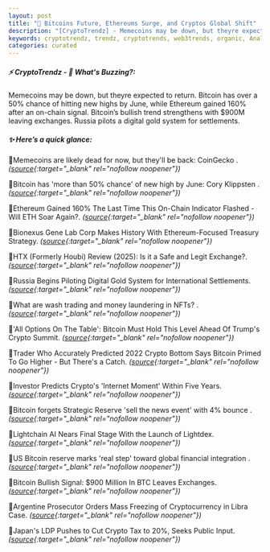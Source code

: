 ```yaml
---
layout: post
title: "🌇 Bitcoins Future, Ethereums Surge, and Cryptos Global Shift"
description: "[CryptoTrendz] - Memecoins may be down, but theyre expected to return. Bitcoin has over a 50% chance of hitting new highs by June, while Ethereum gained 160% after an on-chain signal. Bitcoin’s bullish trend strengthens with $900M leaving exchanges. Russia pilots a digital gold system for settlements."
keywords: cryptotrendz, trendz, cryptotrends, web3trends, organic, Analyst, trading, Crypto, ETH, Bitcoin, BTC, AI, Digital
categories: curated
---
```


##### ⚡ CryptoTrendz - 📌 *What's Buzzing?:*

Memecoins may be down, but theyre expected to return. Bitcoin has over a 50% chance of hitting new highs by June, while Ethereum gained 160% after an on-chain signal. Bitcoin’s bullish trend strengthens with $900M leaving exchanges. Russia pilots a digital gold system for settlements.

##### ✨ *Here’s a quick glance:*


🔹Memecoins are likely dead for now, but they'll be back: CoinGecko . *([source](https://s.avyag.com/2nvr){:target="_blank" rel="nofollow noopener"})*

🔹Bitcoin has 'more than 50% chance' of new high by June: Cory Klippsten . *([source](https://s.avyag.com/cr0a){:target="_blank" rel="nofollow noopener"})*

🔹Ethereum Gained 160% The Last Time This On-Chain Indicator Flashed - Will ETH Soar Again?. *([source](https://s.avyag.com/gj4h){:target="_blank" rel="nofollow noopener"})*

🔹Bionexus Gene Lab Corp Makes History With Ethereum-Focused Treasury Strategy. *([source](https://s.avyag.com/nrnk){:target="_blank" rel="nofollow noopener"})*

🔹HTX (Formerly Houbi) Review (2025): Is it a Safe and Legit Exchange?. *([source](https://s.avyag.com/odpv){:target="_blank" rel="nofollow noopener"})*

🔹Russia Begins Piloting Digital Gold System for International Settlements. *([source](https://s.avyag.com/7qph){:target="_blank" rel="nofollow noopener"})*

🔹What are wash trading and money laundering in NFTs? . *([source](https://s.avyag.com/znpi){:target="_blank" rel="nofollow noopener"})*

🔹'All Options On The Table': Bitcoin Must Hold This Level Ahead Of Trump's Crypto Summit. *([source](https://s.avyag.com/0jw0){:target="_blank" rel="nofollow noopener"})*

🔹Trader Who Accurately Predicted 2022 Crypto Bottom Says Bitcoin Primed To Go Higher - But There's a Catch. *([source](https://s.avyag.com/asf0){:target="_blank" rel="nofollow noopener"})*

🔹Investor Predicts Crypto's 'Internet Moment' Within Five Years. *([source](https://s.avyag.com/uedr){:target="_blank" rel="nofollow noopener"})*

🔹Bitcoin forgets Strategic Reserve 'sell the news event' with 4% bounce . *([source](https://s.avyag.com/tdrm){:target="_blank" rel="nofollow noopener"})*

🔹Lightchain AI Nears Final Stage With the Launch of Lightdex. *([source](https://s.avyag.com/7hqv){:target="_blank" rel="nofollow noopener"})*

🔹US Bitcoin reserve marks 'real step' toward global financial integration . *([source](https://s.avyag.com/snm1){:target="_blank" rel="nofollow noopener"})*

🔹Bitcoin Bullish Signal: $900 Million In BTC Leaves Exchanges. *([source](https://s.avyag.com/0yl1){:target="_blank" rel="nofollow noopener"})*

🔹Argentine Prosecutor Orders Mass Freezing of Cryptocurrency in Libra Case. *([source](https://s.avyag.com/xu9p){:target="_blank" rel="nofollow noopener"})*

🔹Japan's LDP Pushes to Cut Crypto Tax to 20%, Seeks Public Input. *([source](https://s.avyag.com/ovw5){:target="_blank" rel="nofollow noopener"})*
